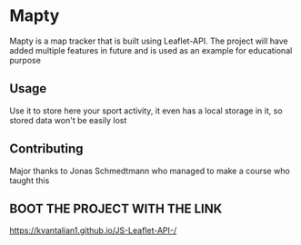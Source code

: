 # Mapty

Mapty is a map tracker that is built using Leaflet-API. 
The project will have added multiple features in future and is used as an example for educational purpose 

## Usage

Use it to store here your sport activity, it even has a local storage in it, so stored data won't be easily lost

## Contributing

Major thanks to Jonas Schmedtmann who managed to make a course who taught this


## BOOT THE PROJECT WITH THE LINK

https://kvantalian1.github.io/JS-Leaflet-API-/
